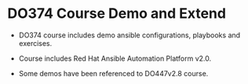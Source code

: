 # **DO374 Course Demo and Extend** #

- DO374 course includes demo ansible configurations, playbooks and exercises.

- Course includes Red Hat Ansible Automation Platform v2.0.

- Some demos have been referenced to DO447v2.8 course.
